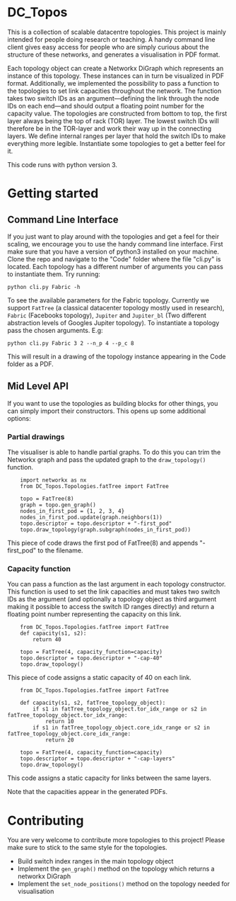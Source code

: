 # DC_Topos

This is a collection of scalable datacentre topologies. This project is mainly intended for people doing research or teaching. A handy command line client gives easy access for people who are simply curious about the structure of these networks, and generates a visualisation in PDF format. 

Each topology object can create a Networkx DiGraph which represents an instance of this topology. These instances can in turn be visualized in PDF format. Additionally, we implemented the possibility to pass a function to the topologies to set link capacities throughout the network. The function takes two switch IDs as an argument—defining the link through the node IDs on each end—and should output a floating point number for the capacity value.
The topologies are constructed from bottom to top, the first layer always being the top of rack (TOR) layer. The lowest switch IDs will therefore be in the TOR-layer and work their way up in the connecting layers. We define internal ranges per layer that hold the switch IDs to make everything more legible. Instantiate some topologies to get a better feel for it.

This code runs with python version 3.

# Getting started
## Command Line Interface

If you just want to play around with the topologies and get a feel for their scaling, we encourage you to use the handy command line interface. First make sure that you have a version of python3 installed on your machine. Clone the repo and navigate to the "Code" folder where the file "cli.py" is located. Each topology has a different number of arguments you can pass to instantiate them. Try running:
```
python cli.py Fabric -h
```
To see the available parameters for the Fabric topology. 
Currently we support `FatTree` (a classical datacenter topology mostly used in research), `Fabric` (Facebooks topology), `Jupiter` and `Jupiter_bl` (Two different abstraction levels of Googles Jupiter topology).
To instantiate a topology pass the chosen arguments. E.g:
```
python cli.py Fabric 3 2 --n_p 4 --p_c 8
```
This will result in a drawing of the topology instance appearing in the Code folder as a PDF.

## Mid Level API

If you want to use the topologies as building blocks for other things, you can simply import their constructors. This opens up some additional options:

### Partial drawings

The visualiser is able to handle partial graphs. To do this you can trim the Networkx graph and pass the updated graph to the `draw_topology()` function.
```
    import networkx as nx
    from DC_Topos.Topologies.fatTree import FatTree
    
    topo = FatTree(8)
    graph = topo.gen_graph()
    nodes_in_first_pod = {1, 2, 3, 4}
    nodes_in_first_pod.update(graph.neighbors(1))
    topo.descriptor = topo.descriptor + "-first_pod"
    topo.draw_topology(graph.subgraph(nodes_in_first_pod))
```
This piece of code draws the first pod of FatTree(8) and appends "-first_pod" to the filename.

### Capacity function

You can pass a function as the last argument in each topology constructor. This function is used to set the link capacities and must takes two switch IDs as the argument (and optionally a topology object as third argument making it possible to access the switch ID ranges directly) and return a floating point number representing the capacity on this link. 
```
    from DC_Topos.Topologies.fatTree import FatTree
    def capacity(s1, s2):
        return 40

    topo = FatTree(4, capacity_function=capacity)
    topo.descriptor = topo.descriptor + "-cap-40"
    topo.draw_topology()
```
This piece of code assigns a static capacity of 40 on each link.
```
    from DC_Topos.Topologies.fatTree import FatTree
    
    def capacity(s1, s2, fatTree_topology_object):
        if s1 in fatTree_topology_object.tor_idx_range or s2 in fatTree_topology_object.tor_idx_range:
            return 10
        if s1 in fatTree_topology_object.core_idx_range or s2 in fatTree_topology_object.core_idx_range:
            return 20
            
    topo = FatTree(4, capacity_function=capacity)
    topo.descriptor = topo.descriptor + "-cap-layers"
    topo.draw_topology()
```
This code assigns a static capacity for links between the same layers.

Note that the capacities appear in the generated PDFs.

# Contributing

You are very welcome to contribute more topologies to this project! Please make sure to stick to the same style for the topologies.
- Build switch index ranges in the main topology object
- Implement the `gen_graph()` method on the topology which returns a networkx DiGraph
- Implement the `set_node_positions()` method on the topology needed for visualisation

